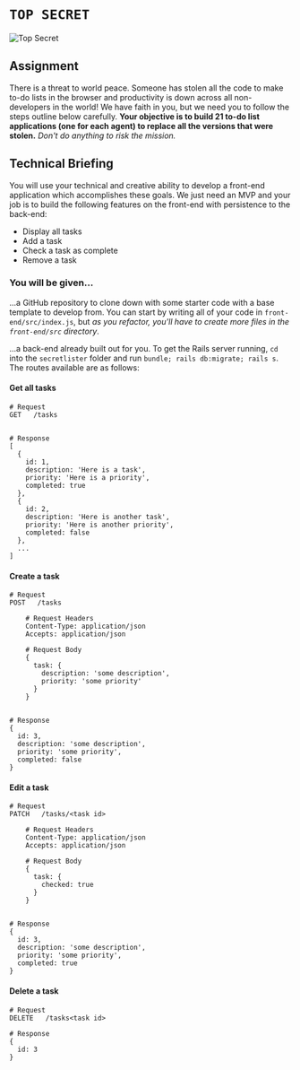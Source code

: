 # `TOP SECRET`
![Top Secret](http://www.kriegsfeldnp.com/misc_photos/TSDem.jpg)

## Assignment
There is a threat to world peace. Someone has stolen all the code to make to-do lists in the browser and productivity is down across all non-developers in the world! We have faith in you, but we need you to follow the steps outline below carefully. **Your objective is to build 21 to-do list applications (one for each agent) to replace all the versions that were stolen.** _Don't do anything to risk the mission._

## Technical Briefing
You will use your technical and creative ability to develop a front-end application which accomplishes these goals. We just need an MVP and your job is to build the following features on the front-end with persistence to the back-end:
  * Display all tasks
  * Add a task
  * Check a task as complete
  * Remove a task

### You will be given...
...a GitHub repository to clone down with some starter code with a base template to develop from. You can start by writing all of your code in `front-end/src/index.js`, but _as you refactor, you'll have to create more files in the `front-end/src` directory_.

...a back-end already built out for you. To get the Rails server running, `cd` into the `secretlister` folder and run `bundle; rails db:migrate; rails s`. The routes available are as follows:

#### Get all tasks
```
# Request
GET   /tasks


# Response
[
  {
    id: 1,
    description: 'Here is a task',
    priority: 'Here is a priority',
    completed: true
  },
  {
    id: 2,
    description: 'Here is another task',
    priority: 'Here is another priority',
    completed: false
  },
  ...
]
```

#### Create a task
```
# Request
POST   /tasks

    # Request Headers
    Content-Type: application/json
    Accepts: application/json

    # Request Body
    {
      task: {
        description: 'some description',
        priority: 'some priority'
      }
    }


# Response
{
  id: 3,
  description: 'some description',
  priority: 'some priority',
  completed: false
}
```

#### Edit a task
```
# Request
PATCH   /tasks/<task id>

    # Request Headers
    Content-Type: application/json
    Accepts: application/json

    # Request Body
    {
      task: {
        checked: true
      }
    }


# Response
{
  id: 3,
  description: 'some description',
  priority: 'some priority',
  completed: true
}
```

#### Delete a task
```
# Request
DELETE   /tasks<task id>

# Response
{
  id: 3
}
```

